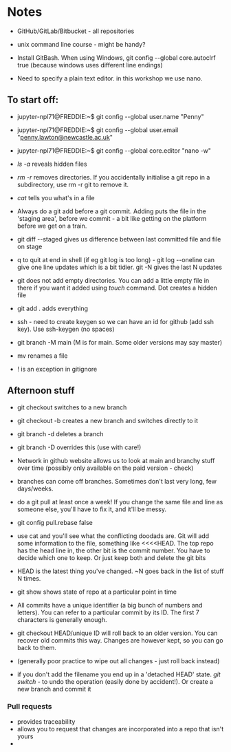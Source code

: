 # Notes

- GitHub/GitLab/Bitbucket - all repositories

- unix command line course - might be handy?

- Install GitBash.  When using Windows, git config --global core.autoclrf true (because windows uses different line endings)

- Need to specify a plain text editor.  in this workshop we use nano.

## To start off:

- jupyter-npl71@FREDDIE:~$ git config --global user.name "Penny"
- jupyter-npl71@FREDDIE:~$ git config --global user.email "penny.lawton@newcastle.ac.uk"
- jupyter-npl71@FREDDIE:~$ git config --global core.editor "nano -w"

- *ls -a* reveals hidden files

- *rm -r* removes directories.  If you accidentally initialise a git repo in a subdirectory, use rm -r git to remove it.

- *cat* tells you what's in a file

- Always do a git add before a git commit.  Adding puts the file in the 'staging area', before we commit - a bit like getting on the platform before we get on a train.

- git diff --staged gives us difference between last committed file and file on stage

- q to quit at end in shell (if eg git log is too long) - git log --oneline can give one line updates which is a bit tidier.  git -N gives the last N updates
- git does not add empty directories.  You can add a little empty file in there if you want it added using *touch* command.  Dot creates a hidden file
- git add . adds everything

- ssh - need to create keygen so we can have an id for github (add ssh key).  Use ssh-keygen (no spaces)
- git branch -M main (M is for main.  Some older versions may say master)

- mv renames a file

- ! is an exception in gitignore

## Afternoon stuff

- git checkout switches to a new branch
- git checkout -b creates a new branch and switches directly to it
- git branch -d deletes a branch
- git branch -D overrides this (use with care!)
- Network in github website allows us to look at main and branchy stuff over time (possibly only available on the paid version - check)
- branches can come off branches.  Sometimes don't last very long, few days/weeks.

- do a git pull at least once a week!  If you change the same file and line as someone else, you'll have to fix it, and it'll be messy.
- git config pull.rebase false
- use cat and you'll see what the conflicting doodads are.  Git will add some information to the file, something like <<<<HEAD.  The top repo has the head line in, the other bit is the commit number.  You have to decide which one to keep.  Or just keep both and delete the git bits
- HEAD is the latest thing you've changed.  ~N goes back in the list of stuff N times.
- git show shows state of repo at a particular point in time
- All commits have a unique identifier (a big bunch of numbers and letters).  You can refer to a particular commit by its ID.  The first 7 characters is generally enough.
- git checkout HEAD/unique ID will roll back to an older version.  You can recover old commits this way.  Changes are however kept, so you can go back to them.
- (generally poor practice to wipe out all changes - just roll back instead)
- if you don't add the filename you end up in a 'detached HEAD' state.  *git switch -* to undo the operation (easily done by accident!).  Or create a new branch and commit it

### Pull requests

- provides traceability
- allows you to request that changes are incorporated into a repo that isn't yours
- 
